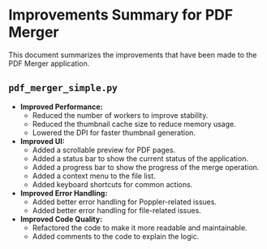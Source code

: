 # Improvements Summary for PDF Merger

This document summarizes the improvements that have been made to the PDF Merger application.

## `pdf_merger_simple.py`

- **Improved Performance:**
    - Reduced the number of workers to improve stability.
    - Reduced the thumbnail cache size to reduce memory usage.
    - Lowered the DPI for faster thumbnail generation.
- **Improved UI:**
    - Added a scrollable preview for PDF pages.
    - Added a status bar to show the current status of the application.
    - Added a progress bar to show the progress of the merge operation.
    - Added a context menu to the file list.
    - Added keyboard shortcuts for common actions.
- **Improved Error Handling:**
    - Added better error handling for Poppler-related issues.
    - Added better error handling for file-related issues.
- **Improved Code Quality:**
    - Refactored the code to make it more readable and maintainable.
    - Added comments to the code to explain the logic.
